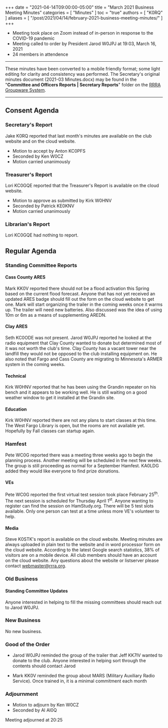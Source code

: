 +++
date = "2021-04-14T09:00:00-05:00"
title = "March 2021 Business Meeting Minutes"
categories = [ "Minutes" ]
toc = "true"
authors = [ "K0RQ" ]
aliases = [ "/post/2021/04/14/february-2021-business-meeting-minutes/" ]
+++
* Meeting took place on Zoom instead of in-person in response to the COVID-19 pandemic
* Meeting called to order by President Jarod W0JPJ at 19:03, March 16, 2021
* 24 members in attendence

<!--more-->

---

These minutes have been converted to a mobile friendly format; some light
editing for clarity and consistency was performed. The Secretary's original
minutes document (2021-03 Minutes.docx) may be found in the
"**Committee and Officers Reports | Secretary Reports**" folder on the
[RRRA Groupware System](https://cloud.rrra.org/). 

---

## Consent Agenda 

### Secretary's Report

Jake K0RQ reported that last month's minutes are available on the club
website and on the cloud website. 

* Motion to accept by Anton KC0PFS
* Seconded by Ken W0CZ
* Motion carried unanimously

### Treasurer's Report

Lori KC0GQE reported that the Treasurer's Report is available on the
cloud website.

* Motion to approve as submitted by Kirk W0HNV
* Seconded by Patrick KE0KNV
* Motion carried unanimously

### Librarian's Report

Lori KC0GQE had nothing to report.

## Regular Agenda

### Standing Committee Reports 

#### Cass County ARES

Mark KK0V reported there should not be a flood activation this Spring
based on the current flood forecast. Anyone that has not yet received an
updated ARES badge should fill out the form on the cloud website to get
one. Mark will start organizing the trailer in the coming weeks once it
warms up. The trailer will need new batteries. Also discussed was the
idea of using 10m or 6m as a means of supplementing AREDN.

#### Clay ARES

Seth KC0ODE was not present. Jarod W0JPJ reported he looked at the radio
equipment that Clay County wanted to donate but determined most of it
was not worth the club's time. Clay County has a vacant tower near the
landfill they would not be opposed to the club installing equipment on.
He also noted that Fargo and Cass County are migrating to Minnesota's
ARMER system in the coming weeks.

#### Technical

Kirk W0HNV reported that he has been using the Grandin repeater on his
bench and it appears to be working well. He is still waiting on a good
weather window to get it installed at the Grandin site.

#### Education

Kirk W0HNV reported there are not any plans to start classes at this
time. The West Fargo Library is open, but the rooms are not available
yet. Hopefully by Fall classes can startup again.

### Hamfest

Pete WC0G reported there was a meeting three weeks ago to begin the
planning process. Another meeting will be scheduled in the next few
weeks. The group is still proceeding as normal for a September Hamfest.
KA0LDG added they would like everyone to find prize donations.

#### VEs

Pete WC0G reported the first virtual test session took place February
25<sup>th</sup>. The next session is scheduled for Thursday April
1<sup>st</sup>. Anyone wanting to register can find the session on
HamStudy.org. There will be 5 test slots available. Only one person can
test at a time unless more VE's volunteer to help.

#### Media

Steve K0STK's report is available on the cloud website. Meeting minutes
are always uploaded in plain text to the website and in word processor
form on the cloud website. According to the latest Google search
statistics, 38% of visitors are on a mobile device. All club members
should have an account on the cloud website. Any questions about the
website or listserver please contact webmaster@rrra.org.

### Old Business

#### Standing Committee Updates

Anyone interested in helping to fill the missing committees should reach
out to Jarod W0JPJ.

### New Business

No new business.

### Good of the Order

* Jarod W0JPJ reminded the group of the trailer that Jeff KK7IV wanted
to donate to the club. Anyone interested in helping sort through the
contents should contact Jarod

* Mark KK0V reminded the group about MARS (Military Auxiliary Radio
Service). Once trained in, it is a minimal commitment each month

### Adjournment

* Motion to adjourn by Ken W0CZ
* Seconded by Al AI0Q

Meeting adjourned at 20:25
